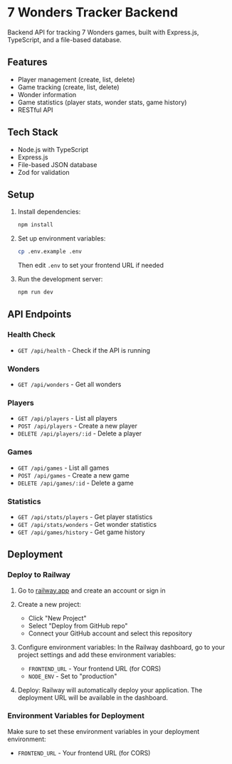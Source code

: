 # 7 Wonders Tracker Backend

Backend API for tracking 7 Wonders games, built with Express.js, TypeScript, and a file-based database.

## Features
- Player management (create, list, delete)
- Game tracking (create, list, delete)
- Wonder information
- Game statistics (player stats, wonder stats, game history)
- RESTful API

## Tech Stack
- Node.js with TypeScript
- Express.js
- File-based JSON database
- Zod for validation

## Setup

1. Install dependencies:
   ```bash
   npm install
   ```

2. Set up environment variables:
   ```bash
   cp .env.example .env
   ```
   Then edit `.env` to set your frontend URL if needed

3. Run the development server:
   ```bash
   npm run dev
   ```

## API Endpoints

### Health Check
- `GET /api/health` - Check if the API is running

### Wonders
- `GET /api/wonders` - Get all wonders

### Players
- `GET /api/players` - List all players
- `POST /api/players` - Create a new player
- `DELETE /api/players/:id` - Delete a player

### Games
- `GET /api/games` - List all games
- `POST /api/games` - Create a new game
- `DELETE /api/games/:id` - Delete a game

### Statistics
- `GET /api/stats/players` - Get player statistics
- `GET /api/stats/wonders` - Get wonder statistics
- `GET /api/games/history` - Get game history

## Deployment

### Deploy to Railway

1. Go to [railway.app](https://railway.app/) and create an account or sign in

2. Create a new project:
   - Click "New Project"
   - Select "Deploy from GitHub repo"
   - Connect your GitHub account and select this repository

3. Configure environment variables:
   In the Railway dashboard, go to your project settings and add these environment variables:
   - `FRONTEND_URL` - Your frontend URL (for CORS)
   - `NODE_ENV` - Set to "production"

4. Deploy:
   Railway will automatically deploy your application. The deployment URL will be available in the dashboard.

### Environment Variables for Deployment

Make sure to set these environment variables in your deployment environment:
- `FRONTEND_URL` - Your frontend URL (for CORS)